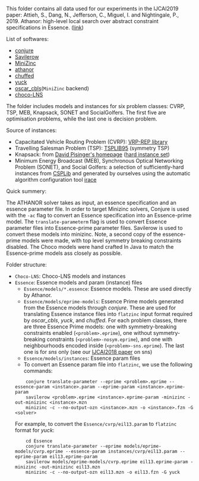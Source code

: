 This folder contains all data used for our experiments in the IJCAI2019 paper:
Attieh, S., Dang, N., Jefferson, C., Miguel, I. and Nightingale, P., 2019. Athanor: high-level local search over abstract constraint specifications in Essence. ([link](https://www.ijcai.org/Proceedings/2019/148))

List of softwares:
- [conjure](https://github.com/conjure-cp/conjure)
- [Savilerow](https://savilerow.cs.st-andrews.ac.uk/)
- [MiniZinc](https://www.minizinc.org/)
- [athanor](https://github.com/athanor/athanor)
- [chuffed](https://github.com/chuffed/chuffed)
- [yuck](https://github.com/informarte/yuck)
- [oscar_cbls](http://www.it.uu.se/research/group/astra/software)(`MiniZinc` backend)
- [choco-LNS](https://github.com/chocoteam/choco-solver)

The folder includes models and instances for six problem classes: CVRP, TSP, MEB, Knapsack, SONET and SocialGolfers. The first five are optimisation problems, while the last one is decision problem.

Source of instances:
- Capacitated Vehicle Routing Problem (CVRP): [VRP-REP library](http://vrp-rep.org/)
- Travelling Salesman Problem (TSP): [TSPLIB95](https://www.iwr.uni-heidelberg.de/groups/comopt/software/TSPLIB95/tsp/) (symmetry TSP)
- Knapsack: from [David Pisinger's homepage](http://www.diku.dk/~pisinger/) ([hard instance set](http://www.diku.dk/~pisinger/hardinstances_pisinger.tgz))
- Minimum Energy Broadcast (MEB), Synchronous Optical Networking Problem (SONET), and Social Golfers: a selection of sufficiently-hard instances from [CSPLib](http://www.csplib.org/) and generated by ourselves using the automatic algorithm configuration tool [irace](http://iridia.ulb.ac.be/irace/)


Quick summery:

The ATHANOR solver takes as input, an essence specification and an essence parameter file.  In order to target Minizinc solvers, Conjure is used with the `-ac` flag to convert an Essence specification into an Essence-prime model.  The `translate-parameterm` flag is used to convert Essence parameter files into Essence-prime parameter files.  Savilerow is used to convert these models into minizinc.  Note, a second copy of the essence-prime models were made, with top level symmetry breaking constraints disabled.  The Choco models were hand crafted In Java to match the Essence-prime models ass closely as possible.   


Folder structure:
- `Choco-LNS`:  Choco-LNS models and instances
- `Essence`: Essence models and param (instance) files
    + `Essence/models/*.essence`: Essence models. These are used directly by Athanor.
    + `Essence/models/eprime-models`: Essence Prime models generated from the Essence models through *conjure*. These are used for translating Essence instance files into `flatzinc` input format required by *oscar_cbls*, *yuck*, and *chuffed*. For each problem classes, there are three Essence Prime models: one with symmetry-breaking constraints enabled (`<problem>.eprime`), one without symmetry-breaking constraints (`<problem>-nosym.eprime`), and one with neighbourhoods encoded inside (`<problem>-sns.eprime`). The last one is for *sns* only (see our [IJCAI2018 paper](https://www.ijcai.org/Proceedings/2018/173) on sns)
    + `Essence/models/instances`: Essence param files
    + To convert an Essence param file into `flatzinc`, we use the following commands:
    ```
        conjure translate-parameter --eprime <problem>.eprime --essence-param <instance>.param --eprime-param <instance>.eprime-param
        savilerow <problem>.eprime <instance>.eprime-param -minizinc -out-minizinc <instance>.mzn
        minizinc -c --no-output-ozn <instance>.mzn -o <instance>.fzn -G <solver>
    ```
    For example, to convert the `Essence/cvrp/eil13.param` to `flatzinc` format for *yuck*:
    ```
        cd Essence
        conjure translate-parameter --eprime models/eprime-models/cvrp.eprime --essence-param instances/cvrp/eil13.param --eprime-param eil13.eprime-param
        savilerow models/eprime-models/cvrp.eprime eil13.eprime-param -minizinc -out-minizinc eil13.mzn
        minizinc -c --no-output-ozn eil13.mzn -o eil13.fzn -G yuck
    ```


